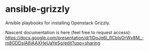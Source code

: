 ansible-grizzly
===============

Ansible playbooks for installing Openstack Grizzly.

Nascent documentation is here (feel free to request access): https://docs.google.com/presentation/d/1iDoJq6l_fICblsOrWv8M_-m8GDDslA6jAAXHeUaYeSg/edit?usp=sharing

